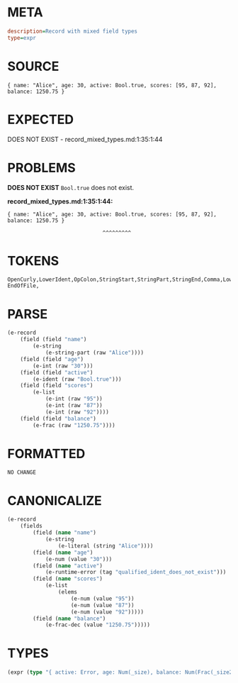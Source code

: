 # META
~~~ini
description=Record with mixed field types
type=expr
~~~
# SOURCE
~~~roc
{ name: "Alice", age: 30, active: Bool.true, scores: [95, 87, 92], balance: 1250.75 }
~~~
# EXPECTED
DOES NOT EXIST - record_mixed_types.md:1:35:1:44
# PROBLEMS
**DOES NOT EXIST**
`Bool.true` does not exist.

**record_mixed_types.md:1:35:1:44:**
```roc
{ name: "Alice", age: 30, active: Bool.true, scores: [95, 87, 92], balance: 1250.75 }
```
                                  ^^^^^^^^^


# TOKENS
~~~zig
OpenCurly,LowerIdent,OpColon,StringStart,StringPart,StringEnd,Comma,LowerIdent,OpColon,Int,Comma,LowerIdent,OpColon,UpperIdent,NoSpaceDotLowerIdent,Comma,LowerIdent,OpColon,OpenSquare,Int,Comma,Int,Comma,Int,CloseSquare,Comma,LowerIdent,OpColon,Float,CloseCurly,
EndOfFile,
~~~
# PARSE
~~~clojure
(e-record
	(field (field "name")
		(e-string
			(e-string-part (raw "Alice"))))
	(field (field "age")
		(e-int (raw "30")))
	(field (field "active")
		(e-ident (raw "Bool.true")))
	(field (field "scores")
		(e-list
			(e-int (raw "95"))
			(e-int (raw "87"))
			(e-int (raw "92"))))
	(field (field "balance")
		(e-frac (raw "1250.75"))))
~~~
# FORMATTED
~~~roc
NO CHANGE
~~~
# CANONICALIZE
~~~clojure
(e-record
	(fields
		(field (name "name")
			(e-string
				(e-literal (string "Alice"))))
		(field (name "age")
			(e-num (value "30")))
		(field (name "active")
			(e-runtime-error (tag "qualified_ident_does_not_exist")))
		(field (name "scores")
			(e-list
				(elems
					(e-num (value "95"))
					(e-num (value "87"))
					(e-num (value "92")))))
		(field (name "balance")
			(e-frac-dec (value "1250.75")))))
~~~
# TYPES
~~~clojure
(expr (type "{ active: Error, age: Num(_size), balance: Num(Frac(_size2)), name: Str, scores: List(Num(_size3)) }"))
~~~
